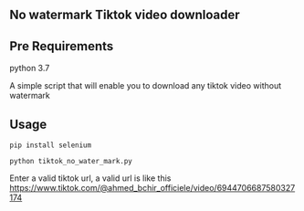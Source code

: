 ## No watermark Tiktok video downloader
## Pre Requirements

python         3.7

A simple script that will enable you to download any tiktok video without watermark

## Usage
```
pip install selenium
```


```
python tiktok_no_water_mark.py
```

Enter a valid tiktok url, a valid url is like this https://www.tiktok.com/@ahmed_bchir_officiele/video/6944706687580327174


